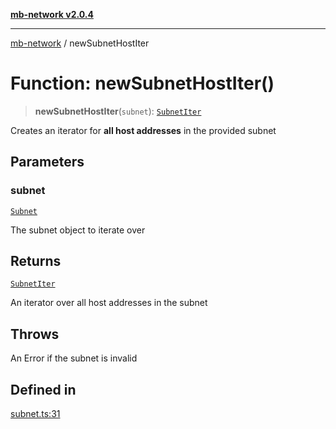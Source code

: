 [**mb-network v2.0.4**](../README.md)

***

[mb-network](../README.md) / newSubnetHostIter

# Function: newSubnetHostIter()

> **newSubnetHostIter**(`subnet`): [`SubnetIter`](../interfaces/SubnetIter.md)

Creates an iterator for **all host addresses** in the provided subnet

## Parameters

### subnet

[`Subnet`](../interfaces/Subnet.md)

The subnet object to iterate over

## Returns

[`SubnetIter`](../interfaces/SubnetIter.md)

An iterator over all host addresses in the subnet

## Throws

An Error if the subnet is invalid

## Defined in

[subnet.ts:31](https://github.com/mbachmann97/mb-network/blob/13e5b592b92af2d2d7b66f6aa710b2b87a7c9e34/src/subnet.ts#L31)
